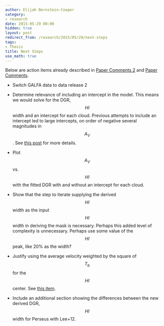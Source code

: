 ```yaml
---
author: Elijah Bernstein-Cooper
category:
- research
date: 2015-05-29 00:00
hidden: true
layout: post
redirect_from: /research/2015/05/29/next-steps
tags:
- Thesis
title: Next Steps
use_math: true
---
```


Below are action items already described in [Paper Comments
2](/research/2015/03/31/Paper-Comments-2/) and [Paper
Comments](/research/2015/03/31/Paper-Comments/). 

+ Switch GALFA data to data release 2

+ Determine relevance of including an intercept in the model. This means we
  would solve for the DGR, $$HI$$ width and an intercept for each cloud.
  Previous attempts to include an intercept led to large intercepts, on order
  of negative several magnitudes in $$A_V$$. See [this
  post](/research/2015/03/31/Paper-Comments-2/#intercept-discussion) for more details.

+ Plot $$A_V$$ vs. $$HI$$ with the fitted DGR with and without an intercept for
  each cloud. 

+ Show that the step to iterate supplying the derived $$HI$$ width as the input
  $$HI$$ width in deriving the mask is necessary.  Perhaps this added level of
  complexity is unnecessary. Perhaps use some value of the $$HI$$ peak, like
  20% as the width?

+ Justify using the average velocity weighted by the square of $$T_b$$ for the
  $$HI$$ center. See [this item](/research/2015/03/31/Paper-Comments-2/#HI_center).

+ Include an additional section showing the differences between the new derived
  DGR, $$HI$$ width for Perseus with Lee+12.